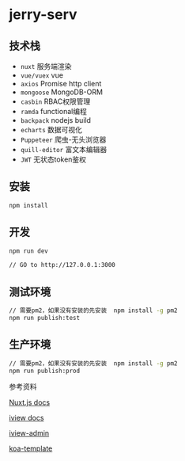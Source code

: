 # jerry-serv

## 技术栈

* `nuxt`          服务端渲染
* `vue/vuex`      vue
* `axios`         Promise http client
* `mongoose`      MongoDB-ORM
* `casbin`        RBAC权限管理
* `ramda`         functional编程
* `backpack`      nodejs build
* `echarts`       数据可视化
* `Puppeteer`     爬虫-无头浏览器
* `quill-editor`  富文本编辑器
* `JWT`           无状态token鉴权

## 安装
```bash
npm install
```

## 开发
```bash
npm run dev

// GO to http://127.0.0.1:3000
```

## 测试环境
```bash
// 需要pm2，如果没有安装的先安装  npm install -g pm2
npm run publish:test
```

## 生产环境
```bash
// 需要pm2，如果没有安装的先安装  npm install -g pm2
npm run publish:prod
```

参考资料

[Nuxt.js docs](https://github.com/nuxt/nuxt.js)

[iview docs](https://www.iviewui.com/docs/guide/install)

[iview-admin](https://github.com/iview/iview-admin)

[koa-template](https://github.com/nuxt-community/koa-template)
